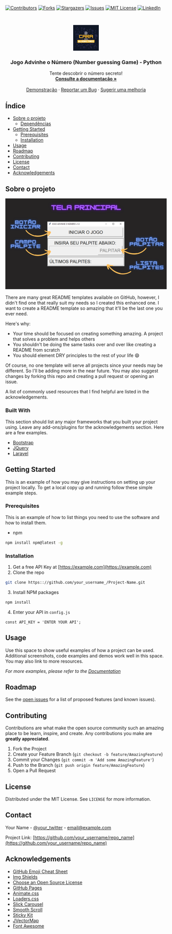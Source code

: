 <!-- PROJECT SHIELDS -->
<!--
*** I'm using markdown "reference style" links for readability.
*** Reference links are enclosed in brackets [ ] instead of parentheses ( ).
*** See the bottom of this document for the declaration of the reference variables
*** for contributors-url, forks-url, etc. This is an optional, concise syntax you may use.
*** https://www.markdownguide.org/basic-syntax/#reference-style-links
-->
[![Contributors][contributors-shield]][contributors-url]
[![Forks][forks-shield]][forks-url]
[![Stargazers][stars-shield]][stars-url]
[![Issues][issues-shield]][issues-url]
[![MIT License][license-shield]][license-url]
[![LinkedIn][linkedin-shield]][linkedin-url]


<!-- PROJECT LOGO -->
<br />
<p align="center">
  <a href="https://github.com/ocaradosalgorimtos/projetos_python">
    <img src="../images/youtube-channel-logo.png" alt="Logo" width="80" height="80">
  </a>

  <h3 align="center">Jogo Advinhe o Número (Number guessing Game) - Python</h3>

  <p align="center">
    Tente descobrir o número secreto!
    <br />
    <a href="https://github.com/ocaradosalgoritmos/guess_the_number"><strong>Consulte a documentação »</strong></a>
    <br />
    <br />
    <a href="https://github.com/ocaradosalgorimtos/guess_the_number">Demonstração</a>
    ·
    <a href="https://github.com/ocaradosalgoritmos/guess_the_number/issues">Reportar um Bug</a>
    ·
    <a href="https://github.com/ocaradosalgoritmos/guess_the_number/issues">Sugerir uma melhoria</a>
  </p>
</p>


<!-- TABLE OF CONTENTS -->
## Índice

* [Sobre o projeto](#sobre-o-projeto)
  * [Dependências](#built-with)
* [Getting Started](#getting-started)
  * [Prerequisites](#prerequisites)
  * [Installation](#installation)
* [Usage](#usage)
* [Roadmap](#roadmap)
* [Contributing](#contributing)
* [License](#license)
* [Contact](#contact)
* [Acknowledgements](#acknowledgements)



<!-- ABOUT THE PROJECT -->
## Sobre o projeto

[![Jogo Advinhe o Número Screenshot][product-screenshot]](https://example.com)

There are many great README templates available on GitHub, however, I didn't find one that really suit my needs so I created this enhanced one. I want to create a README template so amazing that it'll be the last one you ever need.

Here's why:
* Your time should be focused on creating something amazing. A project that solves a problem and helps others
* You shouldn't be doing the same tasks over and over like creating a README from scratch
* You should element DRY principles to the rest of your life :smile:

Of course, no one template will serve all projects since your needs may be different. So I'll be adding more in the near future. You may also suggest changes by forking this repo and creating a pull request or opening an issue.

A list of commonly used resources that I find helpful are listed in the acknowledgements.

### Built With
This section should list any major frameworks that you built your project using. Leave any add-ons/plugins for the acknowledgements section. Here are a few examples.
* [Bootstrap](https://getbootstrap.com)
* [JQuery](https://jquery.com)
* [Laravel](https://laravel.com)



<!-- GETTING STARTED -->
## Getting Started

This is an example of how you may give instructions on setting up your project locally.
To get a local copy up and running follow these simple example steps.

### Prerequisites

This is an example of how to list things you need to use the software and how to install them.
* npm
```sh
npm install npm@latest -g
```

### Installation

1. Get a free API Key at [https://example.com](https://example.com)
2. Clone the repo
```sh
git clone https:://github.com/your_username_/Project-Name.git
```
3. Install NPM packages
```sh
npm install
```
4. Enter your API in `config.js`
```JS
const API_KEY = 'ENTER YOUR API';
```

<!-- USAGE EXAMPLES -->
## Usage

Use this space to show useful examples of how a project can be used. Additional screenshots, code examples and demos work well in this space. You may also link to more resources.

_For more examples, please refer to the [Documentation](https://example.com)_

<!-- ROADMAP -->
## Roadmap

See the [open issues](https://github.com/othneildrew/Best-README-Template/issues) for a list of proposed features (and known issues).

<!-- CONTRIBUTING -->
## Contributing

Contributions are what make the open source community such an amazing place to be learn, inspire, and create. Any contributions you make are **greatly appreciated**.

1. Fork the Project
2. Create your Feature Branch (`git checkout -b feature/AmazingFeature`)
3. Commit your Changes (`git commit -m 'Add some AmazingFeature'`)
4. Push to the Branch (`git push origin feature/AmazingFeature`)
5. Open a Pull Request

<!-- LICENSE -->
## License

Distributed under the MIT License. See `LICENSE` for more information.

<!-- CONTACT -->
## Contact

Your Name - [@your_twitter](https://twitter.com/your_username) - email@example.com

Project Link: [https://github.com/your_username/repo_name](https://github.com/your_username/repo_name)

<!-- ACKNOWLEDGEMENTS -->
## Acknowledgements
* [GitHub Emoji Cheat Sheet](https://www.webpagefx.com/tools/emoji-cheat-sheet)
* [Img Shields](https://shields.io)
* [Choose an Open Source License](https://choosealicense.com)
* [GitHub Pages](https://pages.github.com)
* [Animate.css](https://daneden.github.io/animate.css)
* [Loaders.css](https://connoratherton.com/loaders)
* [Slick Carousel](https://kenwheeler.github.io/slick)
* [Smooth Scroll](https://github.com/cferdinandi/smooth-scroll)
* [Sticky Kit](http://leafo.net/sticky-kit)
* [JVectorMap](http://jvectormap.com)
* [Font Awesome](https://fontawesome.com)

<!-- MARKDOWN LINKS & IMAGES -->
<!-- https://www.markdownguide.org/basic-syntax/#reference-style-links -->
[contributors-shield]: https://img.shields.io/github/contributors/ocaradosalgoritmos/projetos_python.svg?style=flat-square
[contributors-url]: https://github.com/ocaradosalgoritmos/projetos_python/graphs/contributors
[forks-shield]: https://img.shields.io/github/forks/ocaradosalgoritmos/projetos_python.svg?style=flat-square
[forks-url]: https://github.com/ocaradosalgoritmos/projetos_python/network/members
[stars-shield]: https://img.shields.io/github/stars/ocaradosalgoritmos/projetos_python.svg?style=flat-square
[stars-url]: https://github.com/ocaradosalgoritmos/projetos_python/stargazers
[issues-shield]: https://img.shields.io/github/issues/ocaradosalgoritmos/projetos_python.svg?style=flat-square
[issues-url]: https://github.com/ocaradosalgoritmos/projetos_python/issues
[license-shield]: https://img.shields.io/github/license/ocaradosalgoritmos/projetos_python.svg?style=flat-square
[license-url]: https://github.com/ocaradosalgoritmos/projetos_python/blob/master/LICENSE.txt
[linkedin-shield]: https://img.shields.io/badge/-LinkedIn-black.svg?style=flat-square&logo=linkedin&colorB=555
[linkedin-url]: https://linkedin.com/in/marcosmapl
[product-screenshot]: ../images/guess_the_number_screenshot.png
